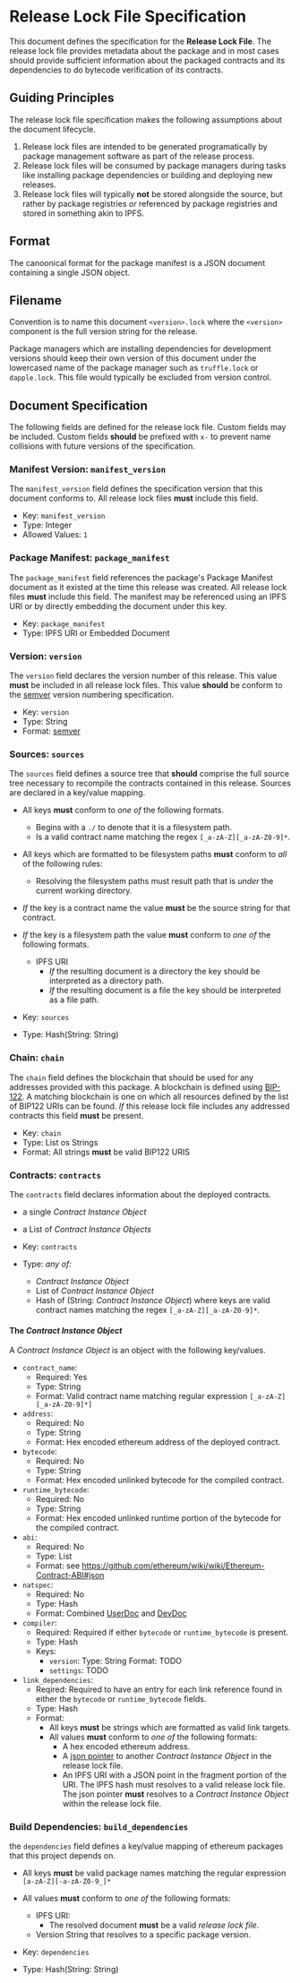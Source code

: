 # Release Lock File Specification

This document defines the specification for the **Release Lock File**.  The
release lock file provides metadata about the package and in most cases should
provide sufficient information about the packaged contracts and its
dependencies to do bytecode verification of its contracts.


## Guiding Principles

The release lock file specification makes the following assumptions about the
document lifecycle.

1. Release lock files are intended to be generated programatically by package management software as part of the release process.
2. Release lock files will be consumed by package managers during tasks like installing package dependencies or building and deploying new releases.
3. Release lock files will typically **not** be stored alongside the source, but rather by package registries *or* referenced by package registries and stored in something akin to IPFS.


## Format

The canoonical format for the package manifest is a JSON document containing a
single JSON object.  


## Filename

Convention is to name this document `<version>.lock` where the `<version>`
component is the full version string for the release.

Package managers which are installing dependencies for development versions
should keep their own version of this document under the lowercased name of the
package manager such as `truffle.lock` or `dapple.lock`.  This file would
typically be excluded from version control.


## Document Specification

The following fields are defined for the release lock file.  Custom fields may
be included.  Custom fields **should** be prefixed with `x-` to prevent name
collisions with future versions of the specification.


### Manifest Version: `manifest_version`


The `manifest_version` field defines the specification version that this
document conforms to.  All release lock files **must** include this field.

* Key: `manifest_version`
* Type: Integer
* Allowed Values: `1`


### Package Manifest: `package_manifest`


The `package_manifest` field references the package's Package Manifest document
as it existed at the time this release was created.  All release lock files
**must** include this field.  The manifest may be referenced using an IPFS URI
or by directly embedding the document under this key.

* Key: `package_manifest`
* Type: IPFS URI or Embedded Document


### Version: `version`

The `version` field declares the version number of this release.  This value
**must** be included in all release lock files.  This value **should** be conform
to the [semver](http://semver.org/) version numbering specification.

* Key: `version`
* Type: String
* Format: [semver](http://semver.org)


### Sources: `sources`

The `sources` field defines a source tree that **should** comprise the full
source tree necessary to recompile the contracts contained in this release.
Sources are declared in a key/value mapping.  

* All keys **must** conform to *one of* the following formats.
    * Begins with a `./` to denote that it is a filesystem path.
    * Is a valid contract name matching the regex `[_a-zA-Z][_a-zA-Z0-9]*`.
* All keys which are formatted to be filesystem paths **must** conform to *all* of the following rules:
    * Resolving the filesystem paths must result path that is *under* the current working directory.

* *If* the key is a contract name the value **must** be the source string for that contract.
* *If* the key is a filesystem path the value **must** conform to *one of* the following formats.
    * IPFS URI
        * *If* the resulting document is a directory the key should be interpreted as a directory path.
        * *If* the resulting document is a file the key should be interpreted as a file path.

* Key: `sources`
* Type: Hash(String: String)


### Chain: `chain`

The `chain` field defines the blockchain that should be used for any addresses
provided with this package.  A blockchain is defined using
[BIP-122](https://github.com/bitcoin/bips/blob/master/bip-0122.mediawiki).  A
matching blockchain is one on which all resources defined by the list of BIP122
URIs can be found. *If* this release lock file includes any addressed contracts
this field **must** be present.

* Key: `chain`
* Type: List os Strings
* Format: All strings **must** be valid BIP122 URIS


### Contracts: `contracts`

The `contracts` field declares information about the deployed contracts.

* a single *Contract Instance Object*
* a List of *Contract Instance Objects*

* Key: `contracts`
* Type:  *any of:*
    - *Contract Instance Object* 
    - List of *Contract Instance Object* 
    - Hash of (String: *Contract Instance Object*) where keys are valid contract names matching the regex `[_a-zA-Z][_a-zA-Z0-9]*`.


#### The *Contract Instance Object*

A *Contract Instance Object* is an object with the following key/values.

* `contract_name`:
    * Required: Yes
    * Type: String
    * Format: Valid contract name matching regular expression `[_a-zA-Z][_a-zA-Z0-9]*]`
* `address`:
    * Required: No
    * Type: String
    * Format: Hex encoded ethereum address of the deployed contract.
* `bytecode`:
    * Required: No
    * Type: String
    * Format: Hex encoded unlinked bytecode for the compiled contract.
* `runtime_bytecode`:
    * Required: No
    * Type: String
    * Format: Hex encoded unlinked runtime portion of the bytecode for the compiled contract.
* `abi`:
    * Required: No
    * Type: List
    * Format: see https://github.com/ethereum/wiki/wiki/Ethereum-Contract-ABI#json
* `natspec`:
    * Required: No
    * Type: Hash
    * Format: Combined [UserDoc](https://github.com/ethereum/wiki/wiki/Ethereum-Natural-Specification-Format#user-documentation) and [DevDoc](https://github.com/ethereum/wiki/wiki/Ethereum-Natural-Specification-Format#developer-documentation)
* `compiler`:
    * Required: Required if either `bytecode` or `runtime_bytecode` is present.
    * Type: Hash
    * Keys:
        * `version`:
            Type: String
            Format: TODO
        * `settings`: TODO
* `link_dependencies`:
    * Reqired: Required to have an entry for each link reference found in either the `bytecode` or `runtime_bytecode` fields.
    * Type: Hash
    * Format:
        * All keys **must** be strings which are formatted as valid link targets.
        * All values **must** conform to *one of* the following formats:
            * A hex encoded ethereum address.
            * A [json pointer](https://tools.ietf.org/html/rfc6901) to another *Contract Instance Object* in the release lock file.
            * An IPFS URI with a JSON point in the fragment portion of the URI.  The IPFS hash must resolves to a valid release lock file.  The json pointer **must** resolves to a *Contract Instance Object* within the release lock file.


### Build Dependencies: `build_dependencies`


the `dependencies` field defines a key/value mapping of ethereum packages that
this project depends on.

* All keys **must** be valid package names matching the regular expression `[a-zA-Z][-a-zA-Z0-9_]*`
* All values **must** conform to *one of* the following formats:
    * IPFS URI:
        * The resolved document **must** be a valid *release lock file*.
    * Version String that resolves to a specific package version.


* Key: `dependencies`
* Type: Hash(String: String)
